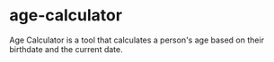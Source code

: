 # age-calculator
Age Calculator is a tool that calculates a person's age based on their birthdate and the current date.

